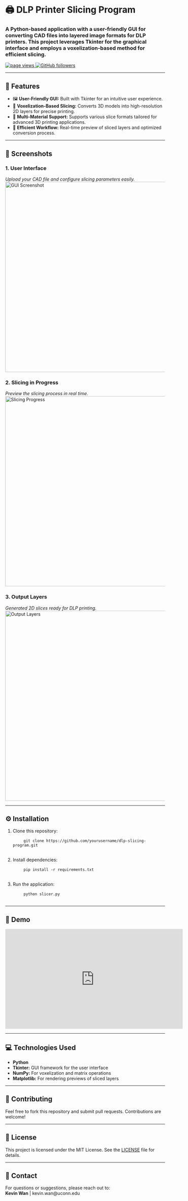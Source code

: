 <h1 align="left" id="dlp-slicing-program-title">🖨️ DLP Printer Slicing Program</h1>
<h3 align="left">
A Python-based application with a user-friendly GUI for converting CAD files into layered image formats for DLP printers. This project leverages <b>Tkinter</b> for the graphical interface and employs a <b>voxelization-based method</b> for efficient slicing.
</h3>

<p align="left">
  <a href="https://github.com/yourusername/dlp-slicing-program">
    <img src="https://komarev.com/ghpvc/?username=kevinwan123&label=Project%20Views&color=blue" alt="page views" />
  </a>
  <a href="https://github.com/yourusername?tab=followers">
    <img alt="GitHub followers" src="https://img.shields.io/github/followers/yourusername?color=green&logo=github">
  </a>
</p>

---

<h2 align="left">🔧 Features</h2>
<ul align="left">
  <li>🖼️ <b>User-Friendly GUI:</b> Built with Tkinter for an intuitive user experience.</li>
  <li>🧊 <b>Voxelization-Based Slicing:</b> Converts 3D models into high-resolution 2D layers for precise printing.</li>
  <li>🎨 <b>Multi-Material Support:</b> Supports various slice formats tailored for advanced 3D printing applications.</li>
  <li>🚀 <b>Efficient Workflow:</b> Real-time preview of sliced layers and optimized conversion process.</li>
</ul>

---

<h2 align="left">📸 Screenshots</h2>

<h3 align="left">1. User Interface</h2>
<p align="left">
  <em>Upload your CAD file and configure slicing parameters easily.</em><br>
  <img src="https://github.com/user-attachments/assets/912912d5-d199-4c67-baf3-02e58877873a" alt="GUI Screenshot" width="600">
</p>

<h3 align="left">2. Slicing in Progress</h3>
<p align="left">
  <em>Preview the slicing process in real time.</em><br>
  <img src="https://github.com/user-attachments/assets/a1c6ebf0-fbc3-4f69-835a-06636e74aa3a" alt="Slicing Progress" width="600">
</p>

<h3 align="left">3. Output Layers</h3>
<p align="left">
  <em>Generated 2D slices ready for DLP printing.</em><br>
  <img src="https://github.com/user-attachments/assets/662d2113-e27f-4d22-b2b4-5e5cdf926654" alt="Output Layers" width="600">
</p>

---

<h2 align="left">⚙️ Installation</h2>
<ol align="left">
  <li>Clone this repository:
    <pre>
    <code>git clone https://github.com/yourusername/dlp-slicing-program.git</code>
    </pre>
  </li>
  <li>Install dependencies:
    <pre>
    <code>pip install -r requirements.txt</code>
    </pre>
  </li>
  <li>Run the application:
    <pre>
    <code>python slicer.py</code>
    </pre>
  </li>
</ol>

---

<h2 align="left">🎥 Demo</h2>
<p align="left">
  <body><iframe width="560" height="315" src="https://www.youtube.com/embed/_HkGu0KS_1k?si=cFv6JCH7bdSoszax" title="YouTube video player" frameborder="0" allow="accelerometer; autoplay; clipboard-write; encrypted-media; gyroscope; picture-in-picture; web-share" referrerpolicy="strict-origin-when-cross-origin" allowfullscreen></iframe></body>
  
</p>

---

<h2 align="left">💻 Technologies Used</h2>
<ul align="left">
  <li><b>Python</b></li>
  <li><b>Tkinter:</b> GUI framework for the user interface</li>
  <li><b>NumPy:</b> For voxelization and matrix operations</li>
  <li><b>Matplotlib:</b> For rendering previews of sliced layers</li>
</ul>

---

<h2 align="left">🤝 Contributing</h2>
<p align="left">
Feel free to fork this repository and submit pull requests. Contributions are welcome!
</p>

---

<h2 align="left">📜 License</h2>
<p align="left">
  
This project is licensed under the MIT License. See the <a href="LICENSE">LICENSE</a> file for details.
</p>

---

<h2 align="left">📧 Contact</h2>
<p align="left">
For questions or suggestions, please reach out to:<br>
<b>Kevin Wan</b> | kevin.wan@uconn.edu
</p>
